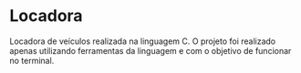 # Locadora
Locadora de veículos realizada na linguagem C. O projeto foi realizado apenas utilizando ferramentas da linguagem e com o objetivo de funcionar no terminal.
